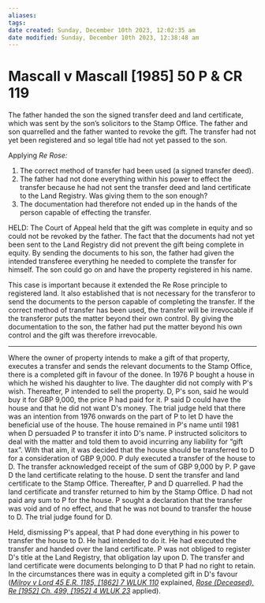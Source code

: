 ```yaml
---
aliases: 
tags: 
date created: Sunday, December 10th 2023, 12:02:35 am
date modified: Sunday, December 10th 2023, 12:38:48 am
---
```


# Mascall v Mascall [1985] 50 P & CR 119

The father handed the son the signed transfer deed and land certificate, which was sent by the son’s solicitors to the Stamp Office. The father and son quarrelled and the father wanted to revoke the gift. The transfer had not yet been registered and so legal title had not yet passed to the son.

Applying _Re Rose:_

1. The correct method of transfer had been used (a signed transfer deed).
2. The father had not done everything within his power to effect the transfer because he had not sent the transfer deed and land certificate to the Land Registry. Was giving them to the son enough?
3. The documentation had therefore not ended up in the hands of the person capable of effecting the transfer.

HELD: The Court of Appeal held that the gift was complete in equity and so could not be revoked by the father. The fact that the documents had not yet been sent to the Land Registry did not prevent the gift being complete in equity. By sending the documents to his son, the father had given the intended transferee everything he needed to complete the transfer for himself. The son could go on and have the property registered in his name.

This case is important because it extended the Re Rose principle to registered land. It also established that is not necessary for the transferor to send the documents to the person capable of completing the transfer. If the correct method of transfer has been used, the transfer will be irrevocable if the transferor puts the matter beyond their own control. By giving the documentation to the son, the father had put the matter beyond his own control and the gift was therefore irrevocable.

---

Where the owner of property intends to make a gift of that property, executes a transfer and sends the relevant documents to the Stamp Office, there is a completed gift in favour of the donee. In 1976 P bought a house in which he wished his daughter to live. The daughter did not comply with P's wish. Thereafter, P intended to sell the property. D, P's son, said he would buy it for GBP 9,000, the price P had paid for it. P said D could have the house and that he did not want D's money. The trial judge held that there was an intention from 1976 onwards on the part of P to let D have the beneficial use of the house. The house remained in P's name until 1981 when D persuaded P to transfer it into D's name. P instructed solicitors to deal with the matter and told them to avoid incurring any liability for “gift tax”. With that aim, it was decided that the house should be transferred to D for a consideration of GBP 9,000. P duly executed a transfer of the house to D. The transfer acknowledged receipt of the sum of GBP 9,000 by P. P gave D the land certificate relating to the house. D sent the transfer and land certificate to the Stamp Office. Thereafter, P and D quarrelled. P had the land certificate and transfer returned to him by the Stamp Office. D had not paid any sum to P for the house. P sought a declaration that the transfer was void and of no effect, and that he was not bound to transfer the house to D. The trial judge found for D.

Held, dismissing P's appeal, that P had done everything in his power to transfer the house to D. He had intended to do it. He had executed the transfer and handed over the land certificate. P was not obliged to register D's title at the Land Registry, that obligation lay upon D. The transfer and land certificate were documents belonging to D that P had no right to retain. In the circumstances there was in equity a completed gift in D's favour (_[Milroy v Lord 45 E.R. 1185, [1862] 7 WLUK 110](https://uk.westlaw.com/Document/ICAC08CE0E57211DAB242AFEA6182DD7E/View/FullText.html?originationContext=document&transitionType=DocumentItem&ppcid=645dd0a77e0745ab90e1477ffd9de4d3&contextData=(sc.Default))_ explained, _[Rose (Deceased), Re [1952] Ch. 499, [1952] 4 WLUK 23](https://uk.westlaw.com/Document/I8F993C20E42811DA8FC2A0F0355337E9/View/FullText.html?originationContext=document&transitionType=DocumentItem&ppcid=645dd0a77e0745ab90e1477ffd9de4d3&contextData=(sc.Default))_ applied).
